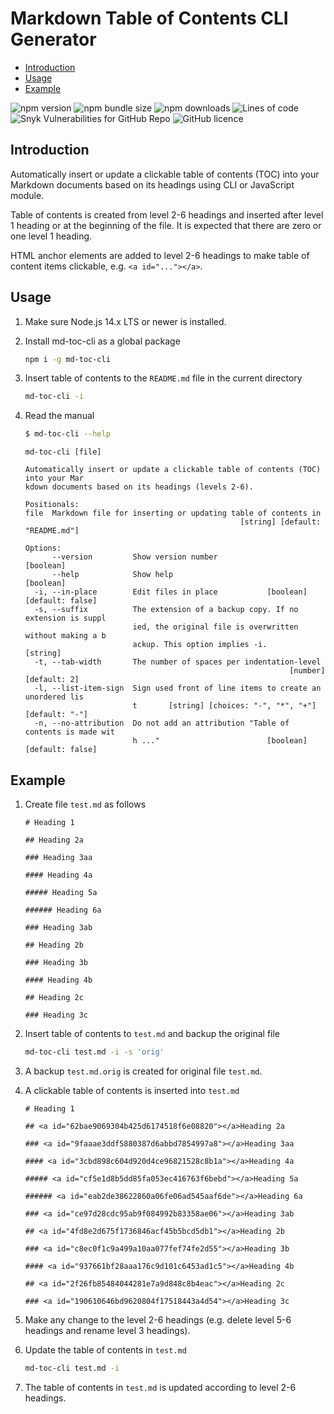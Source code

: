 # Markdown Table of Contents CLI Generator

- [Introduction](#0b79795d3efc95b9976c7c5b933afce2)
- [Usage](#c64518704ce0c0d5501a45763f464276)
- [Example](#0a52730597fb4ffa01fc117d9e71e3a9)

<!-- Table of contents is made with https://github.com/evgeniy-khist/markdown-toc -->

![npm version](https://img.shields.io/npm/v/md-toc-cli?cacheSeconds=86400)
![npm bundle size](https://img.shields.io/bundlephobia/min/md-toc-cli?cacheSeconds=86400)
![npm downloads](https://img.shields.io/npm/dt/md-toc-cli?cacheSeconds=86400)
![Lines of code](https://img.shields.io/tokei/lines/github/evgeniy-khist/markdown-toc)
![Snyk Vulnerabilities for GitHub Repo](https://img.shields.io/snyk/vulnerabilities/github/evgeniy-khist/markdown-toc)
![GitHub licence](https://img.shields.io/github/license/evgeniy-khist/markdown-toc)

## <a id="0b79795d3efc95b9976c7c5b933afce2"></a>Introduction

Automatically insert or update a clickable table of contents (TOC) into your Markdown documents based on its headings using CLI or JavaScript module.

Table of contents is created from level 2-6 headings and inserted after level 1 heading or at the beginning of the file.
It is expected that there are zero or one level 1 heading.

HTML anchor elements are added to level 2-6 headings to make table of content items clickable, e.g. `<a id="..."></a>`.

## <a id="c64518704ce0c0d5501a45763f464276"></a>Usage

1. Make sure Node.js 14.x LTS or newer is installed.
2. Install md-toc-cli as a global package
   ```bash
   npm i -g md-toc-cli
   ```
3. Insert table of contents to the `README.md` file in the current directory
   ```bash
   md-toc-cli -i
   ```
4. Read the manual

   ```bash
   $ md-toc-cli --help
   ```

   ```
   md-toc-cli [file]

   Automatically insert or update a clickable table of contents (TOC) into your Mar
   kdown documents based on its headings (levels 2-6).

   Positionals:
   file  Markdown file for inserting or updating table of contents in
                                                   [string] [default: "README.md"]

   Options:
         --version         Show version number                            [boolean]
         --help            Show help                                      [boolean]
     -i, --in-place        Edit files in place           [boolean] [default: false]
     -s, --suffix          The extension of a backup copy. If no extension is suppl
                           ied, the original file is overwritten without making a b
                           ackup. This option implies -i.                  [string]
     -t, --tab-width       The number of spaces per indentation-level
                                                              [number] [default: 2]
     -l, --list-item-sign  Sign used front of line items to create an unordered lis
                           t       [string] [choices: "-", "*", "+"] [default: "-"]
     -n, --no-attribution  Do not add an attribution "Table of contents is made wit
                           h ..."                        [boolean] [default: false]
   ```

## <a id="0a52730597fb4ffa01fc117d9e71e3a9"></a>Example

1. Create file `test.md` as follows

   ```
   # Heading 1

   ## Heading 2a

   ### Heading 3aa

   #### Heading 4a

   ##### Heading 5a

   ###### Heading 6a

   ### Heading 3ab

   ## Heading 2b

   ### Heading 3b

   #### Heading 4b

   ## Heading 2c

   ### Heading 3c
   ```

2. Insert table of contents to `test.md` and backup the original file
   ```bash
   md-toc-cli test.md -i -s 'orig'
   ```
3. A backup `test.md.orig` is created for original file `test.md`.
4. A clickable table of contents is inserted into `test.md`

   ```
   # Heading 1

   ## <a id="62bae9069304b425d6174518f6e08820"></a>Heading 2a

   ### <a id="9faaae3ddf5880387d6abbd7854997a8"></a>Heading 3aa

   #### <a id="3cbd898c604d920d4ce96821528c8b1a"></a>Heading 4a

   ##### <a id="cf5e1d8b5dd85fa053ec416763f6bebd"></a>Heading 5a

   ###### <a id="eab2de38622860a06fe06ad545aaf6de"></a>Heading 6a

   ### <a id="ce97d28cdc95ab9f084992b83358ae06"></a>Heading 3ab

   ## <a id="4fd8e2d675f1736846acf45b5bcd5db1"></a>Heading 2b

   ### <a id="c8ec0f1c9a499a10aa077fef74fe2d55"></a>Heading 3b

   #### <a id="937661bf28aaa176c9d101c6453ad1c5"></a>Heading 4b

   ## <a id="2f26fb85484044281e7a9d848c8b4eac"></a>Heading 2c

   ### <a id="190610646bd9620804f17518443a4d54"></a>Heading 3c
   ```

5. Make any change to the level 2-6 headings (e.g. delete level 5-6 headings and rename level 3 headings).
6. Update the table of contents in `test.md`
   ```bash
   md-toc-cli test.md -i
   ```
7. The table of contents in `test.md` is updated according to level 2-6 headings.
